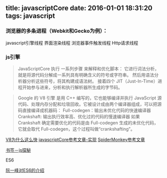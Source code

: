 title: javascriptCore
date: 2016-01-01 18:31:20
tags: javascript
---
### 浏览器的多条进程（Webkit和Gecko为例）：

javascript引擎线程
界面渲染线程
浏览器事件触发线程
Http请求线程

### js引擎

> JavaScriptCore 执行 一系列步骤 来解释和优化脚本：
> 它进行词法分析，就是将源代码分解成一系列具有明确含义的符号或字符串。
> 然后用语法分析器分析这些符号，将其构建成语法树。
> 接着四个 JIT（Just-In-Time）进程开始参与进来，分析和执行解析器所生成的字节码。

> Google 的 V8 引擎 是用 C++ 编写的，它也能够编译并执行 JavaScript 
> 源代码、处理内存分配和垃圾回收。它被设计成由两个编译器组成，可以把源码直接编译成机器码：
> Full-codegen：输出未优化代码的快速编译器
> Crankshaft: 输出执行效率高、优化过的代码的慢速编译器
> 如果 Crankshaft 确定需要优化的代码是由 Full-codegen 生成的未优化代码，它就会取代 Full-codegen，这个过程叫做“crankshafting”。


[V8为什么这么快](http://blog.jobbole.com/19310/)
[javascriptCore参考文章-实现](http://blog.csdn.net/horkychen/article/details/7888647)
[SpiderMonkey参考文章](http://blog.csdn.net/horkychen/article/details/7888647)


[书签－js探秘](http://www.nowamagic.net/librarys/veda/detail/1579)

ES6

[阮一峰对ES6的介绍](http://www.nodeclass.com/api/ECMAScript6.html#intro)

